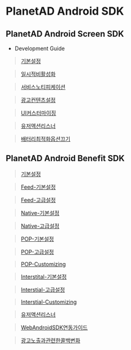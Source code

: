 # PlanetAD Android SDK 

## PlanetAD Android Screen SDK 
- Development Guide
> [기본설정](./PlanetAdScreenApp/doc/0.기본설정.md)

> [일시적비활성화](./PlanetAdScreenApp/doc/1.일시적비활성화.md)

> [서비스노티피케이션](./PlanetAdScreenApp/doc/2.서비스노티피케이션.md)

> [광고컨텐츠설정](./PlanetAdScreenApp/doc/3.광고컨텐츠설정.md)

> [UI커스터마이징](./PlanetAdScreenApp/doc/4.UI커스터마이징.md)

> [유저액션리스너](./PlanetAdScreenApp/doc/5.유저액션리스너.md)

> [배터리최적화옵션끄기](./PlanetAdScreenApp/doc/6.배터리최적화옵션끄기.md)




## PlanetAD Android Benefit SDK 

> [기본설정]("https://github.com/PlanetAdDevelopers/skpad-sdk-samples/blob/master/planetad-aos-sdk/PlanetAdScreenApp/doc/0.기본설정.md")

> [Feed-기본설정](./PlanetAdScreenApp/doc/1.Feed-기본설정.md)

> [Feed-고급설정](./PlanetAdScreenApp/doc/2.Feed-고급설정.md)

> [Native-기본설정](./PlanetAdScreenApp/doc/3.Native-기본설정.md)

> [Native-고급설정](./PlanetAdScreenApp/doc/4.Native-고급설정.md)

> [POP-기본설정](./PlanetAdScreenApp/doc/5.POP-기본설정.md)

> [POP-고급설정](./PlanetAdScreenApp/doc/6.POP-고급설정.md)

> [POP-Customizing](./PlanetAdScreenApp/doc/7.POP-Customizing.md)

> [Interstital-기본설정](./PlanetAdScreenApp/doc/8.Interstital-기본설정)

> [Interstial-고급설정](./PlanetAdScreenApp/doc/9.Interstial-고급설정)

> [Interstial-Customizing](./PlanetAdScreenApp/doc/10.Interstial-Customizing.md)

> [유저액션리스너](./PlanetAdScreenApp/doc/11.Customizing.md)

> [WebAndroidSDK연동가이드](./PlanetAdScreenApp/doc/12.WebAndroidSDK연동가이드.md)

> [광고노출과관련한콜백변화](./PlanetAdScreenApp/doc/13.광고노출과관련한콜백변화.md)

